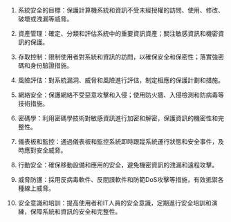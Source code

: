 1. 系統安全的目標：保護計算機系統和資訊不受未經授權的訪問、使用、修改、破壞或洩漏等威脅。

2. 資產管理：確定、分類和評估系統中的重要資訊資產；關注敏感資訊和機密資訊的保護。

3. 存取控制：限制使用者對系統和資訊的訪問，以確保安全和保密性；落實強密碼和身份驗證措施。

4. 風險評估：對系統漏洞、威脅和風險進行評估，制定相應的保護計劃和措施。

5. 網絡安全：保護網絡不受惡意攻擊和入侵；使用防火牆、入侵檢測和防病毒等技術措施。

6. 密碼學：利用密碼學技術對敏感資訊進行加密和解密，保護資訊的機密性和完整性。

7. 儀表板和監控：通過儀表板和監控系統即時跟蹤系統運行狀態和安全事件，及時應對安全威脅。

8. 行動安全：確保移動設備和應用的安全，避免機密資訊的洩漏和遠程攻擊。

9. 威脅防護：採用反病毒軟件、反間諜軟件和防範DoS攻擊等措施，有效抵禦各種線上威脅。

10. 安全意識和培訓：提高使用者和IT人員的安全意識，定期進行安全培訓和演練，保障系統和資訊的安全和完整性。